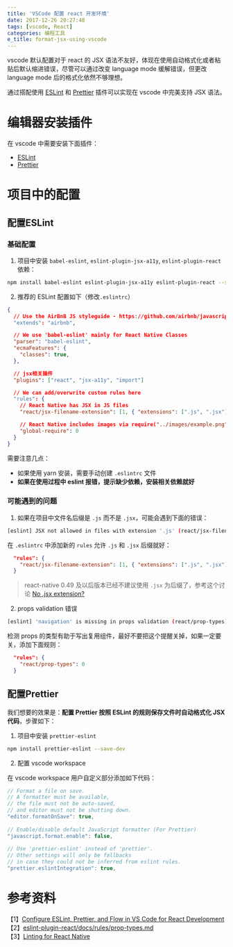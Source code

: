 ```yaml
---
title: 'VSCode 配置 react 开发环境'
date: 2017-12-26 20:27:48
tags: [vscode, React]
categories: 编程工具
e_title: format-jsx-using-vscode
---
```

vscode 默认配置对于 react 的 JSX 语法不友好，体现在使用自动格式化或者粘贴后默认缩进错误，尽管可以通过改变 language mode 缓解错误，但更改 language mode 后的格式化依然不够理想。    

通过搭配使用 [ESLint](https://marketplace.visualstudio.com/items?itemName=dbaeumer.vscode-eslint) 和 [Prettier](https://marketplace.visualstudio.com/items?itemName=esbenp.prettier-vscode) 插件可以实现在 vscode 中完美支持 JSX 语法。   

# 编辑器安装插件

在 vscode 中需要安装下面插件：   

- [ESLint](https://marketplace.visualstudio.com/items?itemName=dbaeumer.vscode-eslint)
- [Prettier](https://marketplace.visualstudio.com/items?itemName=esbenp.prettier-vscode)

# 项目中的配置

## 配置ESLint

### 基础配置

1. 项目中安装 `babel-eslint`, `eslint-plugin-jsx-a11y`, `eslint-plugin-react` 依赖：   

```bash
npm install babel-eslint eslint-plugin-jsx-a11y eslint-plugin-react --save-dev
```

2. 推荐的 ESLint 配置如下（修改`.eslintrc`）  

```json
{
  // Use the AirBnB JS styleguide - https://github.com/airbnb/javascript
  "extends": "airbnb",

  // We use 'babel-eslint' mainly for React Native Classes
  "parser": "babel-eslint",
  "ecmaFeatures": {
    "classes": true,
  },

  // jsx相关插件
  "plugins": ["react", "jsx-a11y", "import"]

  // We can add/overwrite custom rules here
  "rules": {
    // React Native has JSX in JS files
    "react/jsx-filename-extension": [1, { "extensions": [".js", ".jsx"] }],

    // React Native includes images via require("../images/example.png")
    "global-require": 0
  }
}
```

需要注意几点：   
   
- 如果使用 yarn 安装，需要手动创建 `.eslintrc` 文件
- **如果在使用过程中 eslint 报错，提示缺少依赖，安装相关依赖就好**

### 可能遇到的问题

1. 如果在项目中文件名后缀是 `.js` 而不是 `.jsx`，可能会遇到下面的错误：   

```bash
[eslint] JSX not allowed in files with extension '.js' (react/jsx-filename-extension)
```
   
在 `.eslintrc` 中添加新的 `rules` 允许 `.js` 和 `.jsx` 后缀就好：   

```json
  "rules": {
    "react/jsx-filename-extension": [1, { "extensions": [".js", ".jsx"] }]
  }
```

> react-native 0.49 及以后版本已经不建议使用 `.jsx` 为后缀了，参考这个讨论 [No .jsx extension?](https://github.com/facebookincubator/create-react-app/issues/87)   

2. props validation 错误

```bash
[eslint] 'navigation' is missing in props validation (react/prop-types)
```

检测 props 的类型有助于写出复用组件，最好不要把这个提醒关掉，如果一定要关，添加下面规则：   
   
```json
  "rules": {
    "react/prop-types": 0
  }
```

## 配置Prettier

我们想要的效果是：**配置 Prettier 按照 ESLint 的规则保存文件时自动格式化 JSX 代码**，步骤如下：

1. 项目中安装 `prettier-eslint`   

```bash
npm install prettier-eslint --save-dev
```

2. 配置 vscode workspace

在 vscode workspace 用户自定义部分添加如下代码：   

```js
// Format a file on save. 
// A formatter must be available, 
// the file must not be auto-saved, 
// and editor must not be shutting down.
"editor.formatOnSave": true,
   
// Enable/disable default JavaScript formatter (For Prettier)
"javascript.format.enable": false,
   
// Use 'prettier-eslint' instead of 'prettier'. 
// Other settings will only be fallbacks 
// in case they could not be inferred from eslint rules.
"prettier.eslintIntegration": true,
```

# 参考资料   

【1】[Configure ESLint, Prettier, and Flow in VS Code for React Development](https://hackernoon.com/configure-eslint-prettier-and-flow-in-vs-code-for-react-development-c9d95db07213)   
【2】[eslint-plugin-react/docs/rules/prop-types.md](https://github.com/yannickcr/eslint-plugin-react/blob/master/docs/rules/prop-types.md)   
【3】[Linting for React Native](https://medium.com/pvtl/linting-for-react-native-bdbb586ff694)   
